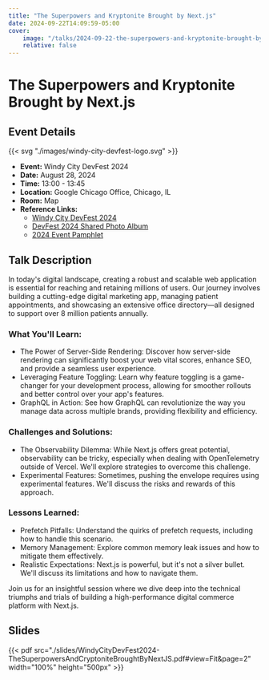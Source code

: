 ```yaml
---
title: "The Superpowers and Kryptonite Brought by Next.js"
date: 2024-09-22T14:09:59-05:00
cover:
    image: "/talks/2024-09-22-the-superpowers-and-kryptonite-brought-by-nextjs/images/cover.jpg"
    relative: false
---
```


# The Superpowers and Kryptonite Brought by Next.js

## Event Details

{{< svg "./images/windy-city-devfest-logo.svg" >}}

- **Event:** Windy City DevFest 2024
- **Date:** August 28, 2024
- **Time:** 13:00 - 13:45
- **Location:** Google Chicago Office, Chicago, IL
- **Room:** Map
- **Reference Links:**
    - [Windy City DevFest 2024](https://windycity.devfest.io/)
    - [DevFest 2024 Shared Photo Album](https://www.google.com/url?q=https://photos.app.goo.gl/TCFRy1WBRvYzMh2VA&sa=D&source=editors&ust=1727036610010457&usg=AOvVaw0MTd5aK4mRVv0314SvwwXK)
    - [2024 Event Pamphlet](https://docs.google.com/document/d/1QHh6SxgUIYXkZ6Swj7s-XYKoABc8eYRH8zOlSX-vOg4/pub)

## Talk Description

In today's digital landscape, creating a robust and scalable web application is essential for reaching and retaining millions of users. Our journey involves building a cutting-edge digital marketing app, managing patient appointments, and showcasing an extensive office directory—all designed to support over 8 million patients annually.

### What You'll Learn:

- The Power of Server-Side Rendering: Discover how server-side rendering can significantly boost your web vital scores, enhance SEO, and provide a seamless user experience.
- Leveraging Feature Toggling: Learn why feature toggling is a game-changer for your development process, allowing for smoother rollouts and better control over your app's features.
- GraphQL in Action: See how GraphQL can revolutionize the way you manage data across multiple brands, providing flexibility and efficiency.

### Challenges and Solutions:

- The Observability Dilemma: While Next.js offers great potential, observability can be tricky, especially when dealing with OpenTelemetry outside of Vercel. We'll explore strategies to overcome this challenge.
- Experimental Features: Sometimes, pushing the envelope requires using experimental features. We'll discuss the risks and rewards of this approach.

### Lessons Learned:

- Prefetch Pitfalls: Understand the quirks of prefetch requests, including how to handle this scenario.
- Memory Management: Explore common memory leak issues and how to mitigate them effectively.
- Realistic Expectations: Next.js is powerful, but it's not a silver bullet. We'll discuss its limitations and how to navigate them.

Join us for an insightful session where we dive deep into the technical triumphs and trials of building a high-performance digital commerce platform with Next.js.


## Slides

{{< pdf src="./slides/WindyCityDevFest2024-TheSuperpowersAndCryptoniteBroughtByNextJS.pdf#view=Fit&page=2" width="100%" height="500px" >}}